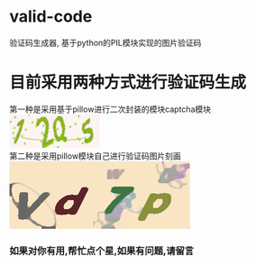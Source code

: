 # valid-code
验证码生成器, 基于python的PIL模块实现的图片验证码


# 目前采用两种方式进行验证码生成
第一种是采用基于pillow进行二次封装的模块captcha模块<br>
![pillow](./img/2.png)
<br>
第二种是采用pillow模块自己进行验证码图片刻画<br>
![pillow](./img/1.PNG)


### 如果对你有用,帮忙点个星,如果有问题,请留言
